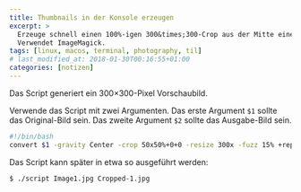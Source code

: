 ```yaml
---
title: Thumbnails in der Konsole erzeugen
excerpt: >
  Erzeuge schnell einen 100%-igen 300&times;300-Crop aus der Mitte eines Bildes.
  Verwendet ImageMagick.
tags: [linux, macos, terminal, photography, til]
# last_modified_at: 2018-01-30T00:16:55+01:00
categories: [notizen]
---
```


Das Script generiert ein 300&times;300-Pixel Vorschaubild.

Verwende das Script mit zwei Argumenten. Das erste Argument `$1` sollte das
Original-Bild sein. Das zweite Argument `$2` sollte das Ausgabe-Bild sein.

``` bash
#!/bin/bash
convert $1 -gravity Center -crop 50x50%+0+0 -resize 300x -fuzz 15% +repage $2
```

Das Script kann später in etwa so ausgeführt werden:

``` terminal
$ ./script Image1.jpg Cropped-1.jpg
```
